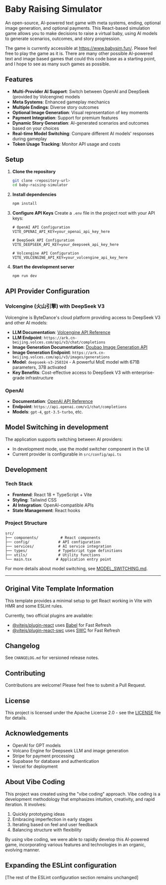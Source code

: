 # Baby Raising Simulator

An open-source, AI-powered text game with meta systems, ending, optional image generation, and optional payments. This React-based simulation game allows you to make decisions to raise a virtual baby, using AI models to generate scenarios, outcomes, and story progression. 

The game is currently accessible at https://www.babysim.fun/. Please feel free to play the game as it is. There are many other possible AI-powered text and image based games that could this code base as a starting point, and I hope to see as many such games as possible.

## Features

- **Multi-Provider AI Support**: Switch between OpenAI and DeepSeek (provided by Volcengine) models
- **Meta Systems**: Enhanced gameplay mechanics
- **Multiple Endings**: Diverse story outcomes
- **Optional Image Generation**: Visual representation of key moments
- **Payment Integration**: Support for premium features
- **Dynamic Story Generation**: AI-generated scenarios and outcomes based on your choices
- **Real-time Model Switching**: Compare different AI models' responses during gameplay
- **Token Usage Tracking**: Monitor API usage and costs

## Setup

1. **Clone the repository**
   ```bash
   git clone <repository-url>
   cd baby-raising-simulator
   ```

2. **Install dependencies**
   ```bash
   npm install
   ```

3. **Configure API Keys**
   Create a `.env` file in the project root with your API keys:
   ```env
   # OpenAI API Configuration
   VITE_OPENAI_API_KEY=your_openai_api_key_here
   
   # DeepSeek API Configuration  
   VITE_DEEPSEEK_API_KEY=your_deepseek_api_key_here
   
   # Volcengine API Configuration
   VITE_VOLCENGINE_API_KEY=your_volcengine_api_key_here
   ```

4. **Start the development server**
   ```bash
   npm run dev
   ```

## API Provider Configuration

### Volcengine (火山引擎) with DeepSeek V3
Volcengine is ByteDance's cloud platform providing access to DeepSeek V3 and other AI models:
- **LLM Documentation**: [Volcengine API Reference](https://www.volcengine.com/docs/82379/1544106)
- **LLM Endpoint**: `https://ark.cn-beijing.volces.com/api/v3/chat/completions`
- **Image Generation Documentation**: [Doubao Image Generation API](https://www.volcengine.com/docs/82379/1541523)
- **Image Generation Endpoint**: `https://ark.cn-beijing.volces.com/api/v3/images/generations`
- **Model**: `deepseek-v3-250324` - A powerful MoE model with 671B parameters, 37B activated
- **Key Benefits**: Cost-effective access to DeepSeek V3 with enterprise-grade infrastructure

### OpenAI
- **Documentation**: [OpenAI API Reference](https://platform.openai.com/docs/api-reference)
- **Endpoint**: `https://api.openai.com/v1/chat/completions`
- **Models**: `gpt-4`, `gpt-3.5-turbo`, etc.

## Model Switching in development

The application supports switching between AI providers:
- In development mode, use the model switcher component in the UI
- Current provider is configurable in `src/config/api.ts`

## Development

### Tech Stack
- **Frontend**: React 18 + TypeScript + Vite
- **Styling**: Tailwind CSS
- **AI Integration**: OpenAI-compatible APIs
- **State Management**: React hooks

### Project Structure
```
src/
├── components/          # React components
├── config/             # API configuration
├── services/           # AI service integration
├── types/              # TypeScript type definitions
├── utils/              # Utility functions
└── main.tsx           # Application entry point
```

For more details about model switching, see [MODEL_SWITCHING.md](./MODEL_SWITCHING.md).

---

## Original Vite Template Information

This template provides a minimal setup to get React working in Vite with HMR and some ESLint rules.

Currently, two official plugins are available:

- [@vitejs/plugin-react](https://github.com/vitejs/vite-plugin-react/blob/main/packages/plugin-react) uses [Babel](https://babeljs.io/) for Fast Refresh
- [@vitejs/plugin-react-swc](https://github.com/vitejs/vite-plugin-react/blob/main/packages/plugin-react-swc) uses [SWC](https://swc.rs/) for Fast Refresh

## Changelog

See `CHANGELOG.md` for versioned release notes.

## Contributing

Contributions are welcome! Please feel free to submit a Pull Request.

## License

This project is licensed under the Apache License 2.0 - see the [LICENSE](LICENSE) file for details.

## Acknowledgements

- OpenAI for GPT models
- Volcano Engine for Deepseek LLM and image generation
- Stripe for payment processing
- Supabase for database and authentication
- Vercel for deployment

## About Vibe Coding

This project was created using the "vibe coding" approach. Vibe coding is a development methodology that emphasizes intuition, creativity, and rapid iteration. It involves:

1. Quickly prototyping ideas
2. Embracing imperfection in early stages
3. Iterating based on feel and user feedback
4. Balancing structure with flexibility

By using vibe coding, we were able to rapidly develop this AI-powered game, incorporating various features and technologies in an organic, evolving manner.

## Expanding the ESLint configuration

[The rest of the ESLint configuration section remains unchanged]
